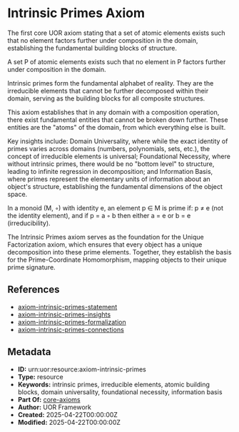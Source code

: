 # Intrinsic Primes Axiom

The first core UOR axiom stating that a set of atomic elements exists such that no element factors further under composition in the domain, establishing the fundamental building blocks of structure.

A set P of atomic elements exists such that no element in P factors further under composition in the domain.

Intrinsic primes form the fundamental alphabet of reality. They are the irreducible elements that cannot be further decomposed within their domain, serving as the building blocks for all composite structures.

This axiom establishes that in any domain with a composition operation, there exist fundamental entities that cannot be broken down further. These entities are the "atoms" of the domain, from which everything else is built.

Key insights include: Domain Universality, where while the exact identity of primes varies across domains (numbers, polynomials, sets, etc.), the concept of irreducible elements is universal; Foundational Necessity, where without intrinsic primes, there would be no "bottom level" to structure, leading to infinite regression in decomposition; and Information Basis, where primes represent the elementary units of information about an object's structure, establishing the fundamental dimensions of the object space.

In a monoid (M, ◦) with identity e, an element p ∈ M is prime if: p ≠ e (not the identity element), and if p = a ◦ b then either a = e or b = e (irreducibility).

The Intrinsic Primes axiom serves as the foundation for the Unique Factorization axiom, which ensures that every object has a unique decomposition into these prime elements. Together, they establish the basis for the Prime-Coordinate Homomorphism, mapping objects to their unique prime signature.

## References

- [axiom-intrinsic-primes-statement](./axiom-intrinsic-primes-statement.md)
- [axiom-intrinsic-primes-insights](./axiom-intrinsic-primes-insights.md)
- [axiom-intrinsic-primes-formalization](./axiom-intrinsic-primes-formalization.md)
- [axiom-intrinsic-primes-connections](./axiom-intrinsic-primes-connections.md)

## Metadata

- **ID:** urn:uor:resource:axiom-intrinsic-primes
- **Type:** resource
- **Keywords:** intrinsic primes, irreducible elements, atomic building blocks, domain universality, foundational necessity, information basis
- **Part Of:** [core-axioms](../Topics/core-axioms.md)
- **Author:** UOR Framework
- **Created:** 2025-04-22T00:00:00Z
- **Modified:** 2025-04-22T00:00:00Z
